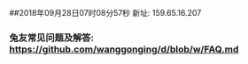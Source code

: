 ##2018年09月28日07时08分57秒 新址: 159.65.16.207
### 兔友常见问题及解答: https://github.com/wanggonging/d/blob/w/FAQ.md
